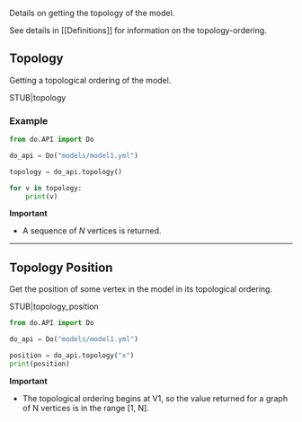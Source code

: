 Details on getting the topology of the model.

See details in [[Definitions]] for information on the topology-ordering.

## Topology

Getting a topological ordering of the model.

STUB|topology

### Example

```python
from do.API import Do

do_api = Do("models/model1.yml")

topology = do_api.topology()

for v in topology:
    print(v)
```

**Important**
- A sequence of *N* vertices is returned.

<hr />

## Topology Position

Get the position of some vertex in the model in its topological ordering.

STUB|topology_position

```python
from do.API import Do

do_api = Do("models/model1.yml")

position = do_api.topology("x")
print(position)
```

**Important**
- The topological ordering begins at V1, so the value returned for a graph of N vertices is in the range \[1, N\].
